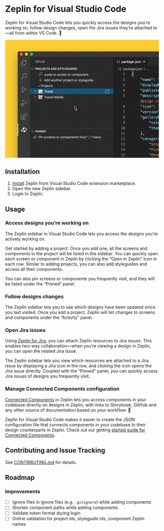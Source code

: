 # Zeplin for Visual Studio Code

Zeplin for Visual Studio Code lets you quickly access the designs you’re working on, follow design changes, open the Jira issues they’re attached to —all from within VS Code. 🔌

![Preview](resources/docs/sample.gif)

## Installation

1. [Install](https://marketplace.visualstudio.com/items?itemName=zeplin.zeplin) Zeplin from Visual Studio Code extension marketplace.
2. Open the new Zeplin sidebar.
3. Login to Zeplin.

## Usage

### Access designs you’re working on

The Zeplin sidebar in Visual Studio Code lets you access the designs you’re actively working on.

Get started by adding a project. Once you add one, all the screens and components in the project will be listed in the sidebar. You can quickly open each screen or component in Zeplin by clicking the “Open in Zeplin” icon in each row. Similar to adding projects, you can also add styleguides and access all their components.

You can also pin screens or components you frequently visit, and they will be listed under the “Pinned” panel.

### Follow designs changes

The Zeplin sidebar lets you to see which designs have been updated since you last visited. Once you add a project, Zeplin will list changes to screens and components under the “Activity” panel.

### Open Jira issues

Using [Zeplin for Jira](https://blog.zeplin.io/zeplin-for-jira-is-here-enabling-two-way-collaboration-8f59c03a5faf), you can attach Zeplin resources to Jira issues. This enables two-way collaboration—when you’re viewing a design in Zeplin, you can open the related Jira issue.

The Zeplin sidebar lets you view which resources are attached to a Jira issue by displaying a Jira icon in the row, and clicking the icon opens the Jira issue directly. Coupled with the “Pinned” panel, you can quickly access Jira issues of designs you frequently visit.

### Manage Connected Components configuration

[Connected Components](https://zpl.io/connected-components) in Zeplin lets you access components in your codebase directly on designs in Zeplin, with links to Storybook, GitHub and any other source of documentation based on your workflow. 🧩

Zeplin for Visual Studio Code makes it easier to create the JSON configuration file that connects components in your codebase to their design counterparts in Zeplin. Check out our getting [started guide for Connected Components](https://github.com/zeplin/connected-components-docs/).

## Contributing and Issue Tracking

See [CONTRIBUTING.md](./CONTRIBUTING.md) for details.

## Roadmap

### Improvements

- [ ] Ignore files in ignore files (e.g. `.gitignore`) while adding components
- [ ] Shorten component paths while adding components
- [ ] Validate token format during login
- [ ] Online validation for project ids, styleguide ids, component Zeplin names
